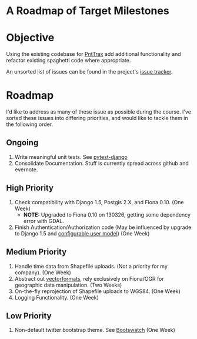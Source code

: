 A Roadmap of Target Milestones
==============================

# Objective

Using the existing codebase for [PntTrax](https://github.com/mattmakesmaps/PntTrax/) add additional
functionality and refactor existing spaghetti code where appropriate.

An unsorted list of issues can be found in the project's [issue tracker](https://github.com/mattmakesmaps/PntTrax/issues?sort=comments&state=open).

# Roadmap

I'd like to address as many of these issue as possible during the course. I've sorted these issues into
differing priorities, and would like to tackle them in the following order.

## Ongoing

1. Write meaningful unit tests. See [pytest-django](https://pypi.python.org/pypi/pytest-django/)
2. Consolidate Documentation. Stuff is currently spread across github and evernote.

## High Priority

1. Check compatibility with Django 1.5, Postgis 2.X, and Fiona 0.10. (One Week)
   * **NOTE:** Upgraded to Fiona 0.10 on 130326, getting some dependency error with GDAL.
2. Finish Authentication/Authorization code (May be influenced by upgrade to Django 1.5 and [configurable user model](https://docs.djangoproject.com/en/dev/releases/1.5/#configurable-user-model)) (One Week)

## Medium Priority

1. Handle time data from Shapefile uploads. (Not a priority for my company). (One Week)
2. Abstract out [vectorformats](https://github.com/iocast/featureserver/tree/master/vectorformats), rely exclusively on Fiona/OGR for geographic data manipulation. (Two Weeks)
3. On-the-fly reprojection of Shapefile uploads to WGS84. (One Week)
4. Logging Functionality. (One Week)

## Low Priority

1. Non-default twitter bootstrap theme. See [Bootswatch](http://bootswatch.com/#gallery) (One Week)
